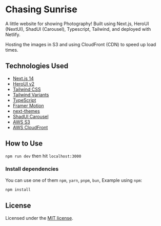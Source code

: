 # Chasing Sunrise

A little website for showing Photography! Built using Next.js, HeroUI (NextUI), ShadUI (Carousel), Typescript, Tailwind, and deployed with Netlify.

Hosting the images in S3 and using CloudFront (CDN) to speed up load times.

## Technologies Used

- [Next.js 14](https://nextjs.org/docs/getting-started)
- [HeroUI v2](https://heroui.com/)
- [Tailwind CSS](https://tailwindcss.com/)
- [Tailwind Variants](https://tailwind-variants.org)
- [TypeScript](https://www.typescriptlang.org/)
- [Framer Motion](https://www.framer.com/motion/)
- [next-themes](https://github.com/pacocoursey/next-themes)
- [ShadUI Carousel](https://ui.shadcn.com/docs/components/carousel)
- [AWS S3](https://aws.amazon.com/pm/serv-s3/?gclid=EAIaIQobChMIq4yrh96MjAMV3zStBh282SwzEAAYASAAEgLYuPD_BwE&trk=20e04791-939c-4db9-8964-ee54c41bc6ad&sc_channel=ps&ef_id=EAIaIQobChMIq4yrh96MjAMV3zStBh282SwzEAAYASAAEgLYuPD_BwE:G:s&s_kwcid=AL!4422!3!651751060962!e!!g!!aws%20s3!19852662362!145019251177)
- [AWS CloudFront](https://aws.amazon.com/cloudfront/)

## How to Use

`npm run dev` then hit `localhost:3000`

### Install dependencies

You can use one of them `npm`, `yarn`, `pnpm`, `bun`, Example using `npm`:

```bash
npm install
```

## License

Licensed under the [MIT license](https://github.com/heroui-inc/next-app-template/blob/main/LICENSE).
